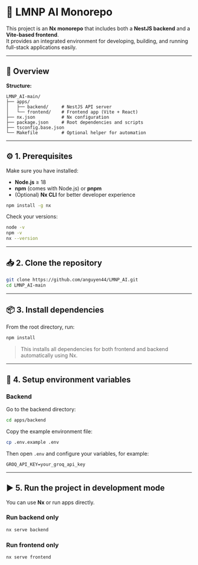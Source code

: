 # 🚀 LMNP AI Monorepo

This project is an **Nx monorepo** that includes both a **NestJS backend** and a **Vite-based frontend**.  
It provides an integrated environment for developing, building, and running full-stack applications easily.

---

## 🧠 Overview

**Structure:**

```
LMNP_AI-main/
├── apps/
│   ├── backend/     # NestJS API server
│   └── frontend/    # Frontend app (Vite + React)
├── nx.json          # Nx configuration
├── package.json     # Root dependencies and scripts
├── tsconfig.base.json
└── Makefile         # Optional helper for automation
```

---

## ⚙️ 1. Prerequisites

Make sure you have installed:

- **Node.js** ≥ 18
- **npm** (comes with Node.js) or **pnpm**
- (Optional) **Nx CLI** for better developer experience

```bash
npm install -g nx
```

Check your versions:

```bash
node -v
npm -v
nx --version
```

---

## 📥 2. Clone the repository

```bash
git clone https://github.com/anguyen44/LMNP_AI.git
cd LMNP_AI-main
```

---

## 📦 3. Install dependencies

From the root directory, run:

```bash
npm install
```

> This installs all dependencies for both frontend and backend automatically using Nx.

---

## 🧩 4. Setup environment variables

### Backend

Go to the backend directory:

```bash
cd apps/backend
```

Copy the example environment file:

```bash
cp .env.example .env
```

Then open `.env` and configure your variables, for example:

```
GROQ_API_KEY=your_groq_api_key
```

---

## ▶️ 5. Run the project in development mode

You can use **Nx** or run apps directly.

### Run backend only

```bash
nx serve backend
```

### Run frontend only

```bash
nx serve frontend
```
